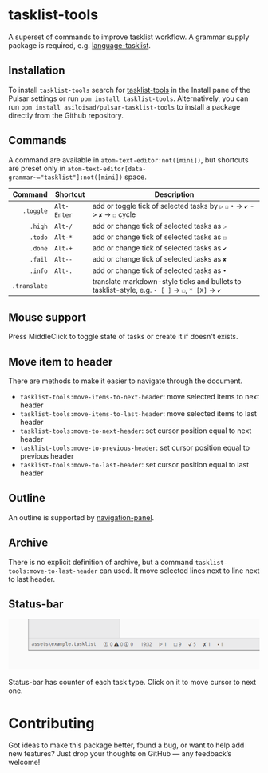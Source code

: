 # tasklist-tools

A superset of commands to improve tasklist workflow. A grammar supply package is required, e.g. [language-tasklist](https://github.com/asiloisad/pulsar-language-tasklist).

## Installation

To install `tasklist-tools` search for [tasklist-tools](https://web.pulsar-edit.dev/packages/tasklist-tools) in the Install pane of the Pulsar settings or run `ppm install tasklist-tools`. Alternatively, you can run `ppm install asiloisad/pulsar-tasklist-tools` to install a package directly from the Github repository.

## Commands

A command are available in `atom-text-editor:not([mini])`, but shortcuts are preset only in `atom-text-editor[data-grammar~="tasklist"]:not([mini])` space.

Command | Shortcut | Description
-: | - | -
`.toggle` | `Alt-Enter` | add or toggle tick of selected tasks by `▷` `☐` `•` -> `✔` -> `✘` -> `☐` cycle
`.high` | `Alt-/` | add or change tick of selected tasks as `▷`
`.todo` | `Alt-*` | add or change tick of selected tasks as `☐`
`.done` | `Alt-+` | add or change tick of selected tasks as `✔`
`.fail` | `Alt--` | add or change tick of selected tasks as `✘`
`.info` | `Alt-.` | add or change tick of selected tasks as `•`
`.translate` | | translate markdown-style ticks and bullets to tasklist-style, e.g. `- [ ]` -> `☐`, `* [X]` -> `✔`

## Mouse support

Press MiddleClick to toggle state of tasks or create it if doesn't exists.

## Move item to header

There are methods to make it easier to navigate through the document.

- `tasklist-tools:move-items-to-next-header`: move selected items to next header
- `tasklist-tools:move-items-to-last-header`: move selected items to last header
- `tasklist-tools:move-to-next-header`: set cursor position equal to next header
- `tasklist-tools:move-to-previous-header`: set cursor position equal to previous header
- `tasklist-tools:move-to-last-header`: set cursor position equal to last header

## Outline

An outline is supported by [navigation-panel](https://github.com/asiloisad/pulsar-navigation-panel).

## Archive

There is no explicit definition of archive, but a command `tasklist-tools:move-to-last-header` can used. It move selected lines next to line next to last header.

## Status-bar

![status-bar](https://github.com/asiloisad/pulsar-tasklist-tools/blob/master/assets/status-bar.png?raw=true)

Status-bar has counter of each task type. Click on it to move cursor to next one.

# Contributing

Got ideas to make this package better, found a bug, or want to help add new features? Just drop your thoughts on GitHub — any feedback’s welcome!
